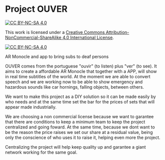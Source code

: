 # Project OUVER

[![CC BY-NC-SA 4.0][cc-by-nc-sa-shield]][cc-by-nc-sa]

This work is licensed under a
[Creative Commons Attribution-NonCommercial-ShareAlike 4.0 International License][cc-by-nc-sa].

[![CC BY-NC-SA 4.0][cc-by-nc-sa-image]][cc-by-nc-sa]

[cc-by-nc-sa]: http://creativecommons.org/licenses/by-nc-sa/4.0/
[cc-by-nc-sa-image]: https://licensebuttons.net/l/by-nc-sa/4.0/88x31.png
[cc-by-nc-sa-shield]: https://img.shields.io/badge/License-CC%20BY--NC--SA%204.0-lightgrey.svg

AR Monocle and app to bring subs to deaf persons

OUVER comes from the portuguese "ouvir" (to listen) plus "ver" (to see).
It aims to create a affordable AR Monocle that together with a APP, will show in real time subtitles of the world.
At the moment we are able to convert speech and we are working now to be able to show emergency and hazardous sounds like car hornings, falling objects, between others.

We want to make this project as a DIY solution so it can be made easily by who needs and at the same time set the bar for the prices of sets that will appear made industrially.

We are choosing a non commercial license because we want to garantee that there are conditions to keep a minimum team to keep the project centralized and going foward.
At the same time, because we dont want to be the reason the price raises we set our share at a residual value, being only the conscience of who uses it to raise it, helping even more the project.

Centralizing the project will help keep quality up and garantee a giant network working for the same goal.
